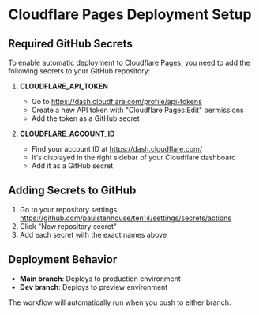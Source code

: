 # Cloudflare Pages Deployment Setup

## Required GitHub Secrets

To enable automatic deployment to Cloudflare Pages, you need to add the following secrets to your GitHub repository:

1. **CLOUDFLARE_API_TOKEN**
   - Go to https://dash.cloudflare.com/profile/api-tokens
   - Create a new API token with "Cloudflare Pages:Edit" permissions
   - Add the token as a GitHub secret

2. **CLOUDFLARE_ACCOUNT_ID**
   - Find your account ID at https://dash.cloudflare.com/
   - It's displayed in the right sidebar of your Cloudflare dashboard
   - Add it as a GitHub secret

## Adding Secrets to GitHub

1. Go to your repository settings: https://github.com/paulstenhouse/ten14/settings/secrets/actions
2. Click "New repository secret"
3. Add each secret with the exact names above

## Deployment Behavior

- **Main branch**: Deploys to production environment
- **Dev branch**: Deploys to preview environment

The workflow will automatically run when you push to either branch.